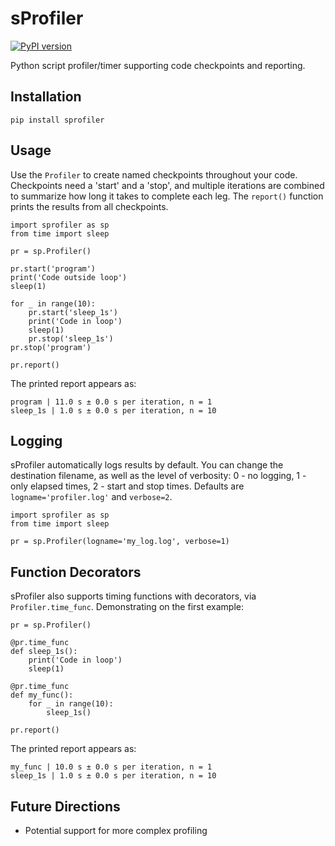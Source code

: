 # sProfiler 
[![PyPI version](https://badge.fury.io/py/sprofiler.svg)](https://badge.fury.io/py/sprofiler) 

Python script profiler/timer supporting code checkpoints and reporting.

## Installation
```
pip install sprofiler
```

## Usage
Use the `Profiler` to create named checkpoints throughout your code. Checkpoints need a 'start' and a 'stop', and 
multiple iterations are combined to summarize how long it takes to complete each leg. The `report()` function
prints the results from all checkpoints.
```
import sprofiler as sp
from time import sleep

pr = sp.Profiler()

pr.start('program')
print('Code outside loop')
sleep(1)
    
for _ in range(10):
    pr.start('sleep_1s')
    print('Code in loop')
    sleep(1)
    pr.stop('sleep_1s')
pr.stop('program')
    
pr.report()
```

The printed report appears as:
```
program | 11.0 s ± 0.0 s per iteration, n = 1
sleep_1s | 1.0 s ± 0.0 s per iteration, n = 10
```

## Logging

sProfiler automatically logs results by default. You can change the destination filename, as well as the level of verbosity: 0 - no logging, 1 - only elapsed times, 2 - start and stop times. Defaults are `logname='profiler.log'` and `verbose=2`.
```
import sprofiler as sp
from time import sleep

pr = sp.Profiler(logname='my_log.log', verbose=1)
```

## Function Decorators
sProfiler also supports timing functions with decorators, via `Profiler.time_func`. Demonstrating on the first example:
```
pr = sp.Profiler()

@pr.time_func
def sleep_1s():
    print('Code in loop')
    sleep(1)
    
@pr.time_func
def my_func():
    for _ in range(10):
        sleep_1s()
        
pr.report()
```

The printed report appears as:
```
my_func | 10.0 s ± 0.0 s per iteration, n = 1
sleep_1s | 1.0 s ± 0.0 s per iteration, n = 10
```

## Future Directions

* Potential support for more complex profiling
